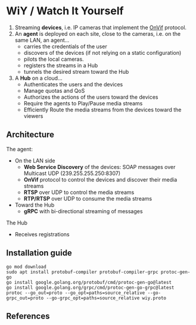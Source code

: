 # WiY  / Watch It Yourself

1. Streaming **devices**, i.e. IP cameras that implement the [OnVif](https://www.onvif.org/) protocol.
2. An **agent** is deployed on each site, close to the cameras, i.e. on the same LAN, an agent...
   * carries the credentials of the user 
   * discovers of the devices (if not relying on a static configuration)
   * pilots the local cameras.
   * registers the streams in a Hub
   * tunnels the desired stream toward the Hub
3. A **Hub** on a cloud...
   * Authenticates the users and the devices
   * Manage quotas and QoS
   * Authorizes the actions of the users toward the devices
   * Require the agents to Play/Pause media streams 
   * Efficiently Route the media streams from the devices toward the viewers

## Architecture

The agent:
* On the LAN side
  * **Web Service Discovery** of the devices: SOAP messages over Multicast UDP (239.255.255.250:8307)
  * **OnVif** protocol to control the devices and discover their media streams
  * **RTSP** over UDP to control the media streams
  * **RTP/RTSP** over UDP to consume the media streams
* Toward the Hub
  * **gRPC** with bi-directional streaming of messages

The Hub
* Receives registrations

## Installation guide

```shell
go mod download
sudo apt install protobuf-compiler protobuf-compiler-grpc protoc-gen-go
go install google.golang.org/protobuf/cmd/protoc-gen-go@latest
go install google.golang.org/grpc/cmd/protoc-gen-go-grpc@latest
protoc --go_out=proto --go_opt=paths=source_relative --go-grpc_out=proto --go-grpc_opt=paths=source_relative wiy.proto
```

## References

